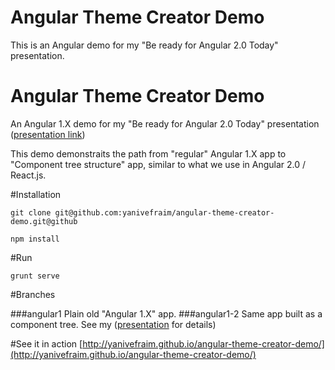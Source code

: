 
# Angular Theme Creator Demo
This is an Angular demo for my "Be ready for Angular 2.0 Today" presentation.

# Angular Theme Creator Demo
An Angular 1.X demo for my "Be ready for Angular 2.0 Today" presentation ([presentation link](http://yanivefraim.github.io/be-ready-for-angular2-today))

This demo demonstraits the path from "regular" Angular 1.X app to "Component tree structure" app, similar to what we use in Angular 2.0 / React.js.

#Installation
```
git clone git@github.com:yanivefraim/angular-theme-creator-demo.git@github
```

```
npm install
```

#Run
```
grunt serve
```

#Branches

###angular1
Plain old "Angular 1.X" app.
###angular1-2
Same app built as a component tree. See my ([presentation](http://yanivefraim.github.io/be-ready-for-angular2-today) for details)

#See it in action
[http://yanivefraim.github.io/angular-theme-creator-demo/](http://yanivefraim.github.io/angular-theme-creator-demo/)


